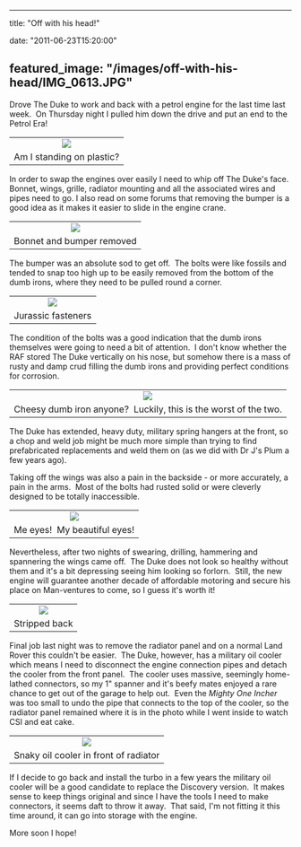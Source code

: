 
---
title: "Off with his head!"

date: "2011-06-23T15:20:00"

featured_image: "/images/off-with-his-head/IMG_0613.JPG"
---


Drove The Duke to work and back with a petrol engine for the last time last week.  On Thursday night I pulled him down the drive and put an end to the Petrol Era!

<table align="center" cellpadding="0" cellspacing="0" style="margin-left: auto; margin-right: auto; text-align: center;"><tbody><tr><td style="text-align: center;"><a href="http://2.bp.blogspot.com/-XHEiA6S2ebw/TgNCxG0HRwI/AAAAAAAACTg/vuPxen4iE-U/s1600/IMG_0613.JPG"><img src="/images/off-with-his-head/IMG_0613.JPG"/></a></td></tr><tr><td style="text-align: center;">Am I standing on plastic?</td></tr></tbody></table>In order to swap the engines over easily I need to whip off The Duke's face.  Bonnet, wings, grille, radiator mounting and all the associated wires and pipes need to go. I also read on some forums that removing the bumper is a good idea as it makes it easier to slide in the engine crane.

<table align="center" cellpadding="0" cellspacing="0" style="margin-left: auto; margin-right: auto; text-align: center;"><tbody><tr><td style="text-align: center;"><a href="http://4.bp.blogspot.com/-Qd1Qf189YR0/TgNCxgQLVDI/AAAAAAAACTk/nkZaUkUuibk/s1600/IMG_0615.JPG"><img src="/images/off-with-his-head/IMG_0615.JPG"/></a></td></tr><tr><td style="text-align: center;">Bonnet and bumper removed</td></tr></tbody></table>The bumper was an absolute sod to get off.  The bolts were like fossils and tended to snap too high up to be easily removed from the bottom of the dumb irons, where they need to be pulled round a corner.

<table align="center" cellpadding="0" cellspacing="0" style="margin-left: auto; margin-right: auto; text-align: center;"><tbody><tr><td style="text-align: center;"><a href="http://1.bp.blogspot.com/-dxUA-j0CtGo/TgNCyI5iQ_I/AAAAAAAACTo/bvfZdChzELE/s1600/IMG_0618.JPG"><img src="/images/off-with-his-head/IMG_0618.JPG"/></a></td></tr><tr><td style="text-align: center;">Jurassic fasteners</td></tr></tbody></table>The condition of the bolts was a good indication that the dumb irons themselves were going to need a bit of attention.  I don't know whether the RAF stored The Duke vertically on his nose, but somehow there is a mass of rusty and damp crud filling the dumb irons and providing perfect conditions for corrosion. 
<table align="center" cellpadding="0" cellspacing="0" style="margin-left: auto; margin-right: auto; text-align: center;"><tbody><tr><td style="text-align: center;"><a href="http://2.bp.blogspot.com/-V_JfOrWRD2Y/TgNCyf1Wu0I/AAAAAAAACTs/L1NS6HZpAnU/s1600/IMG_0619.JPG"><img src="/images/off-with-his-head/IMG_0619.JPG"/></a></td></tr><tr><td style="text-align: center;">Cheesy dumb iron anyone?  Luckily, this is the worst of the two.</td></tr></tbody></table>The Duke has extended, heavy duty, military spring hangers at the front, so a chop and weld job might be much more simple than trying to find prefabricated replacements and weld them on (as we did with Dr J's Plum a few years ago).

Taking off the wings was also a pain in the backside - or more accurately, a pain in the arms.  Most of the bolts had rusted solid or were cleverly designed to be totally inaccessible. 

<table align="center" cellpadding="0" cellspacing="0" style="margin-left: auto; margin-right: auto; text-align: center;"><tbody><tr><td style="text-align: center;"><a href="http://4.bp.blogspot.com/-Si_k3mFT2QE/TgNCyvWps7I/AAAAAAAACTw/JzUsk8O6Xp8/s1600/IMG_0635.JPG"><img src="/images/off-with-his-head/IMG_0635.JPG"/></a></td></tr><tr><td style="text-align: center;">Me eyes!  My beautiful eyes!</td></tr></tbody></table>Nevertheless, after two nights of swearing, drilling, hammering and spannering the wings came off.  The Duke does not look so healthy without them and it's a bit depressing seeing him looking so forlorn.  Still, the new engine will guarantee another decade of affordable motoring and secure his place on Man-ventures to come, so I guess it's worth it!

<table align="center" cellpadding="0" cellspacing="0" style="margin-left: auto; margin-right: auto; text-align: center;"><tbody><tr><td style="text-align: center;"><a href="http://4.bp.blogspot.com/-zJbf2tcbxKs/TgNCy7Ol75I/AAAAAAAACT0/EkqHJM1NAYg/s1600/IMG_0639.JPG"><img src="/images/off-with-his-head/IMG_0639.JPG"/></a></td></tr><tr><td style="text-align: center;">Stripped back</td></tr></tbody></table>Final job last night was to remove the radiator panel and on a normal Land Rover this couldn't be easier.  The Duke, however, has a military oil cooler which means I need to disconnect the engine connection pipes and detach the cooler from the front panel.  The cooler uses massive, seemingly home-lathed connectors, so my 1" spanner and it's beefy mates enjoyed a rare chance to get out of the garage to help out.  Even the <i>Mighty One Incher </i>was too small to undo the pipe that connects to the top of the cooler, so the radiator panel remained where it is in the photo while I went inside to watch CSI and eat cake.

<table align="center" cellpadding="0" cellspacing="0" style="margin-left: auto; margin-right: auto; text-align: center;"><tbody><tr><td style="text-align: center;"><a href="http://3.bp.blogspot.com/-2CO6OA0duYI/TgNCzc8c1OI/AAAAAAAACT4/eZY1zhyUx0Y/s1600/IMG_0643.JPG"><img src="/images/off-with-his-head/IMG_0643.JPG"/></a></td></tr><tr><td style="text-align: center;">Snaky oil cooler in front of radiator</td></tr></tbody></table>If I decide to go back and install the turbo in a few years the military oil cooler will be a good candidate to replace the Discovery version.  It makes sense to keep things original and since I have the tools I need to make connectors, it seems daft to throw it away.  That said, I'm not fitting it this time around, it can go into storage with the engine.

More soon I hope!